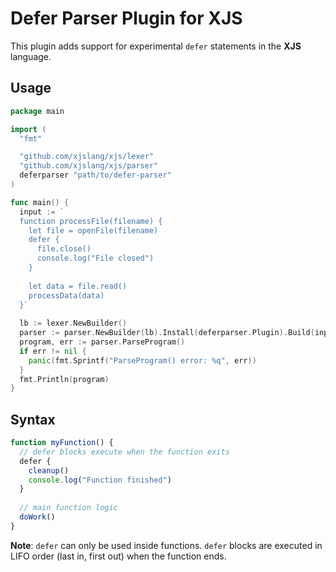# Defer Parser Plugin for XJS

This plugin adds support for experimental `defer` statements in the **XJS** language.

## Usage

```go
package main

import (
  "fmt"

  "github.com/xjslang/xjs/lexer"
  "github.com/xjslang/xjs/parser"
  deferparser "path/to/defer-parser"
)

func main() {
  input := `
  function processFile(filename) {
    let file = openFile(filename)
    defer {
      file.close()
      console.log("File closed")
    }
    
    let data = file.read()
    processData(data)
  }`
  
  lb := lexer.NewBuilder()
  parser := parser.NewBuilder(lb).Install(deferparser.Plugin).Build(input)
  program, err := parser.ParseProgram()
  if err != nil {
    panic(fmt.Sprintf("ParseProgram() error: %q", err))
  }
  fmt.Println(program)
}
```

## Syntax

```javascript
function myFunction() {
  // defer blocks execute when the function exits
  defer {
    cleanup()
    console.log("Function finished")
  }
  
  // main function logic
  doWork()
}
```

**Note**: `defer` can only be used inside functions. `defer` blocks are executed in LIFO order (last in, first out) when the function ends.